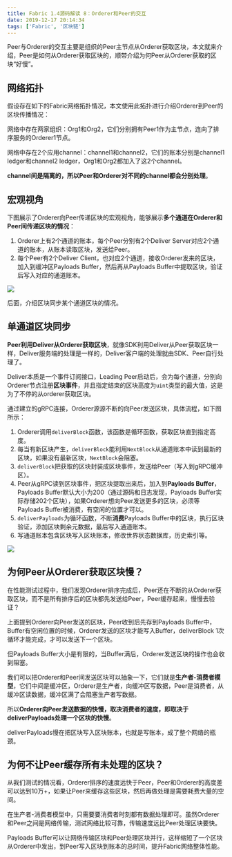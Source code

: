 ```yaml
---
title: Fabric 1.4源码解读 8：Orderer和Peer的交互
date: 2019-12-17 20:14:34
tags: ['Fabric', '区块链']
---
```



Peer与Orderer的交互主要是组织的Peer主节点从Orderer获取区块，本文就来介绍，Peer是如何从Orderer获取区块的，顺带介绍为何Peer从Orderer获取的区块“好慢”。

## 网络拓扑


假设存在如下的Fabric网络拓扑情况，本文使用此拓扑进行介绍Orderer到Peer的区块传播情况：

网络中存在两家组织：Org1和Org2，它们分别拥有Peer1作为主节点，连向了排序服务的Orderer1节点。

网络中存在2个应用channel：channel1和channel2，它们的账本分别是channel1 ledger和channel2 ledger，Org1和Org2都加入了这2个channel。

**channel间是隔离的，所以Peer和Orderer对不同的channel都会分别处理**。

## 宏观视角


下图展示了Orderer向Peer传递区块的宏观视角，能够展示**多个通道在Orderer和Peer间传递区块的情况**：
1. Orderer上有2个通道的账本，每个Peer分别有2个Deliver Server对应2个通道的账本，从账本读取区块，发送给Peer。
1. 每个Peer有2个Deliver Client，也对应2个通道，接收Orderer发来的区块，加入到缓冲区Payloads Buffer，然后再从Payloads Buffer中提取区块，验证后写入对应的通道账本。

![](https://lessisbetter.site/images/2019-12-spread-of-blocks-new.png)

后面，介绍区块同步某个通道区块的情况。

## 单通道区块同步

**Peer利用Deliver从Orderer获取区块**，就像SDK利用Deliver从Peer获取区块一样，Deliver服务端的处理是一样的，Deliver客户端的处理就由SDK、Peer自行处理了。

Deliver本质是一个事件订阅接口，Leading Peer启动后，会为每个通道，分别向Orderer节点注册**区块事件**，并且指定结束的区块高度为`uint`类型的最大值，这是为了不停的从orderer获取区块。

通过建立的gRPC连接，Orderer源源不断的向Peer发送区块，具体流程，如下图所示：
1. Orderer调用`deliverBlock`函数，该函数是循环函数，获取区块直到指定高度。
1. 每当有新区块产生，`deliverBlock`能利用`NextBlock`从通道账本中读到最新的区块，如果没有最新区块，`NextBlock`会阻塞。
1. `deliverBlock`把获取的区块封装成区块事件，发送给Peer（写入到gRPC缓冲区）。
1. Peer从gRPC读到区块事件，把区块提取出来后，加入到**Payloads Buffer**，Payloads Buffer默认大小为200（通过源码和日志发现，Payloads Buffer实际存储202个区块），如果Orderer想向Peer发送更多的区块，必须等Payloads Buffer被消费，有空闲的位置才可以。
1. `deliverPayloads`为循环函数，不断**消费**Payloads Buffer中的区块，执行区块验证，添加区块剩余元数据，最后写入通道账本。
1. 写通道账本包含区块写入区块账本，修改世界状态数据库，历史索引等。


![](https://lessisbetter.site/images/2019-12-orderer-to-peer.png)


## 为何Peer从Orderer获取区块慢？

在性能测试过程中，我们发现Orderer排序完成后，Peer还在不断的从Orderer获取区块，而不是所有排序后的区块都先发送给Peer，Peer缓存起来，慢慢去验证？

上面提到Orderer向Peer发送的区块，Peer收到后先存到Payloads Buffer中，Buffer有空闲位置的时候，Orderer发送的区块才能写入Buffer，deliverBlock 1次循环才能完成，才可以发送下一个区块。

但Payloads Buffer大小是有限的，当Buffer满后，Orderer发送区块的操作也会收到阻塞。

我们可以把Orderer和Peer间发送区块可以抽象一下，它们就是**生产者-消费者模型**，它们中间是缓冲区，Orderer是生产者，向缓冲区写数据，Peer是消费者，从缓冲区读数据，缓冲区满了会阻塞生产者写数据。

所以**Orderer向Peer发送数据的快慢，取决消费者的速度，即取决于deliverPayloads处理一个区块的快慢**。

deliverPayloads慢在把区块写入区块账本，也就是写账本，成了整个网络的瓶颈。

## 为何不让Peer缓存所有未处理的区块？

从我们测试的情况看，Orderer排序的速度远快于Peer，Peer和Orderer的高度差可以达到10万+，如果让Peer来缓存这些区块，然后再做处理是需要耗费大量的空间。

在生产者-消费者模型中，只需要要消费者时刻都有数据处理即可。虽然Orderer和Peer之间是网络传输，测试网络比较可靠，传输速度远比Peer处理区块要快。

Payloads Buffer可以让网络传输区块和Peer处理区块并行，这样缩短了一个区块从Orderer中发出，到Peer写入区块到账本的总时间，提升Fabric网络整体性能。
